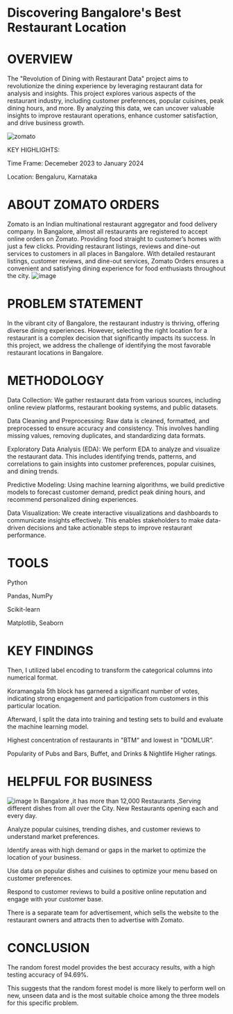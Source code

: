 # Discovering Bangalore's Best Restaurant Location

# OVERVIEW

The "Revolution of Dining with Restaurant Data" project aims to revolutionize the dining experience by leveraging restaurant data for analysis and insights. This project explores various aspects of the restaurant industry, including customer preferences, popular cuisines, peak dining hours, and more. By analyzing this data, we can uncover valuable insights to improve restaurant operations, enhance customer satisfaction, and drive business growth. 

![zomato](https://github.com/Lathishkumar20/Resume_Projects/assets/142078468/5023c6de-02c0-4ea0-afa5-4a36f1606142)

KEY HIGHLIGHTS:

Time Frame: Decemeber 2023 to  January 2024

Location: Bengaluru, Karnataka

# ABOUT ZOMATO ORDERS
 Zomato is an Indian multinational restaurant aggregator and food delivery company.
 In Bangalore, almost all restaurants are registered to accept online orders on Zomato.
 Providing food straight to customer’s homes with just a few clicks.
 Providing restaurant listings, reviews and dine-out services to customers in all places in  Bangalore.
 With detailed restaurant listings, customer reviews, and dine-out services, Zomato Orders ensures a convenient and satisfying dining experience for food 
 enthusiasts throughout the city.
 ![image](https://github.com/Lathishkumar20/Resume_Projects/assets/142078468/11f2b924-1335-453e-b4cc-8d872188cedd)
 # PROBLEM STATEMENT
 In the vibrant city of Bangalore, the restaurant industry is thriving, offering diverse dining experiences. However, selecting the right location for a 
 restaurant is a complex decision that significantly impacts its success. In this project, we address the challenge of identifying the most favorable restaurant 
 locations in Bangalore.

 # METHODOLOGY
 Data Collection: We gather restaurant data from various sources, including online review platforms, restaurant booking systems, and public datasets.

 Data Cleaning and Preprocessing: Raw data is cleaned, formatted, and preprocessed to ensure accuracy and consistency. This involves handling missing values, 
 removing duplicates, and standardizing data formats.

 Exploratory Data Analysis (EDA): We perform EDA to analyze and visualize the restaurant data. This includes identifying trends, patterns, and correlations to 
 gain insights into customer preferences, popular cuisines, and dining trends.

 Predictive Modeling: Using machine learning algorithms, we build predictive models to forecast customer demand, predict peak dining hours, and recommend 
 personalized dining experiences.

 Data Visualization: We create interactive visualizations and dashboards to communicate insights effectively. This enables stakeholders to make data-driven 
 decisions and take actionable steps to improve restaurant performance.

 # TOOLS
 Python 
 
 Pandas, NumPy
 
 Scikit-learn
 
 Matplotlib, Seaborn

 # KEY FINDINGS
 Then, I utilized label encoding to transform the categorical columns into numerical format.
 
 Koramangala 5th block has garnered a significant number of votes, indicating strong engagement and participation from customers in this  particular location.
 
 Afterward, I split the data into training and testing sets to build and evaluate the machine learning model. 
 
 Highest concentration of restaurants in "BTM“ and lowest in "DOMLUR”.
  
 Popularity of Pubs and Bars, Buffet, and Drinks & Nightlife Higher ratings.

 # HELPFUL FOR BUSINESS

 ![image](https://github.com/Lathishkumar20/Resume_Projects/assets/142078468/cdc9c199-f6e2-4dee-9bd1-8e82d6deb908)
 In Bangalore ,it has more than 12,000 Restaurants ,Serving different dishes from all over the City. New Restaurants opening each and every day.
 
 Analyze popular cuisines, trending dishes, and customer reviews to understand market preferences.
 
 Identify areas with high demand or gaps in the market to optimize the location of your business.
 
 Use data on popular dishes and cuisines to optimize your menu based on customer preferences.
 
 Respond to customer reviews to build a positive online reputation and engage with your customer base.
 
 There is a separate team for advertisement, which sells the website to the restaurant owners and attracts then to advertise with Zomato.

 # CONCLUSION

 The random forest model provides the best accuracy results, with a high testing accuracy of 94.69%. 
 
 This suggests that the random forest model is more likely to perform well on new, unseen data and is the most suitable choice among the three models for this specific problem.








 

















